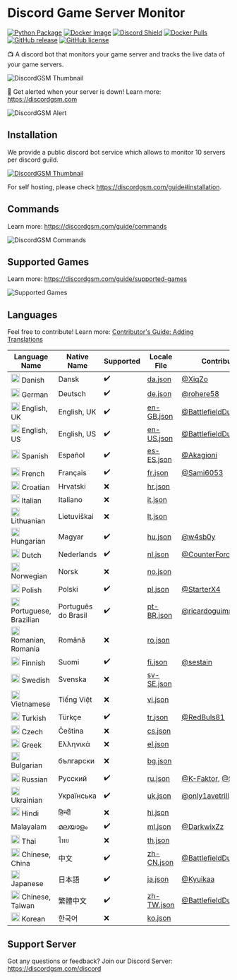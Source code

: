 # Discord Game Server Monitor
[![Python Package](https://github.com/DiscordGSM/GameServerMonitor/actions/workflows/python-package.yml/badge.svg)](https://github.com/DiscordGSM/GameServerMonitor/actions/workflows/python-package.yml)
[![Docker Image](https://github.com/DiscordGSM/GameServerMonitor/actions/workflows/docker-image.yml/badge.svg)](https://github.com/DiscordGSM/GameServerMonitor/actions/workflows/docker-image.yml)
[![Discord Shield](https://discordapp.com/api/guilds/680159496584429582/widget.png?style=shield)](https://discordgsm.com/discord)
[![Docker Pulls](https://img.shields.io/docker/pulls/discordgsm/discord-game-server-monitor.svg)](https://hub.docker.com/r/discordgsm/discord-game-server-monitor)
[![GitHub release](https://img.shields.io/github/release/DiscordGSM/GameServerMonitor)](https://github.com/DiscordGSM/GameServerMonitor/releases/)
[![GitHub license](https://img.shields.io/github/license/DiscordGSM/GameServerMonitor)](https://github.com/DiscordGSM/GameServerMonitor/blob/main/LICENSE)

📺 A discord bot that monitors your game server and tracks the live data of your game servers.

![DiscordGSM Thumbnail](https://discordgsm.com/thumbnail.jpg)

🚨 Get alerted when your server is down! Learn more: https://discordgsm.com

![DiscordGSM Alert](https://discordgsm.com/game-server-monitor-alert.jpg?v=2)

## Installation
We provide a public discord bot service which allows to monitor 10 servers per discord guild.

[![DiscordGSM Thumbnail](https://discordgsm.com/add-to-server.png)](https://discordgsm.com/invite)

For self hosting, please check https://discordgsm.com/guide#installation.

## Commands
Learn more: https://discordgsm.com/guide/commands

![DiscordGSM Commands](https://discordgsm.com/game-server-monitor-commands.jpg)

## Supported Games
Learn more: https://discordgsm.com/guide/supported-games

![Supported Games](https://discordgsm.com/images/guide/supported-games/thumbnail.jpg)

## Languages
Feel free to contribute! Learn more: [Contributor's Guide: Adding Translations](https://github.com/DiscordGSM/GameServerMonitor/issues/1)

| Language Name | Native Name | Supported | Locale File | Contributors |
| ------------- | ----------- | --------- | ----------- | ------------ |
| <img src="https://discordgsm.com/images/flags/da.png" width=20 /> Danish | Dansk | ✔️ | [da.json](/discordgsm/translations/da.json) | [@XiqZo](https://github.com/XiqZo) |
| <img src="https://discordgsm.com/images/flags/de.png" width=20 /> German | Deutsch | ✔️ | [de.json](/discordgsm/translations/de.json) | [@rohere58](https://github.com/rohere58) |
| <img src="https://discordgsm.com/images/flags/en-GB.png" width=20 /> English, UK | English, UK | ✔️ | [en-GB.json](/discordgsm/translations/en-GB.json) | [@BattlefieldDuck](https://github.com/BattlefieldDuck) |
| <img src="https://discordgsm.com/images/flags/en-US.png" width=20 /> English, US | English, US | ✔️ | [en-US.json](/discordgsm/translations/en-US.json) | [@BattlefieldDuck](https://github.com/BattlefieldDuck) |
| <img src="https://discordgsm.com/images/flags/es-ES.png" width=20 /> Spanish | Español | ✔️ | [es-ES.json](/discordgsm/translations/es-ES.json) | [@Akagioni](https://github.com/Akagioni) |
| <img src="https://discordgsm.com/images/flags/fr.png" width=20 /> French | Français | ✔️ | [fr.json](/discordgsm/translations/fr.json) | [@Sami6053](https://github.com/Sami6053) |
| <img src="https://discordgsm.com/images/flags/hr.png" width=20 /> Croatian | Hrvatski | ❌ | [hr.json](/discordgsm/translations/hr.json) |  |
| <img src="https://discordgsm.com/images/flags/it.png" width=20 /> Italian | Italiano | ❌ | [it.json](/discordgsm/translations/it.json) |  |
| <img src="https://discordgsm.com/images/flags/lt.png" width=20 /> Lithuanian | Lietuviškai | ❌ | [lt.json](/discordgsm/translations/lt.json) |  |
| <img src="https://discordgsm.com/images/flags/hu.png" width=20 /> Hungarian | Magyar | ✔️ | [hu.json](/discordgsm/translations/hu.json) | [@w4sb0y](https://github.com/w4sb0y)  |
| <img src="https://discordgsm.com/images/flags/nl.png" width=20 /> Dutch | Nederlands | ✔️ | [nl.json](/discordgsm/translations/nl.json) | [@CounterForce](https://github.com/CounterForce)  |
| <img src="https://discordgsm.com/images/flags/no.png" width=20 /> Norwegian | Norsk | ❌ | [no.json](/discordgsm/translations/no.json) |  |
| <img src="https://discordgsm.com/images/flags/pl.png" width=20 /> Polish | Polski | ✔️ | [pl.json](/discordgsm/translations/pl.json) | [@StarterX4](https://github.com/StarterX4) |
| <img src="https://discordgsm.com/images/flags/pt-BR.png" width=20 /> Portuguese, Brazilian | Português do Brasil | ✔️ | [pt-BR.json](/discordgsm/translations/pt-BR.json) | [@ricardoguimaraes2021](https://github.com/ricardoguimaraes2021)  |
| <img src="https://discordgsm.com/images/flags/ro.png" width=20 /> Romanian, Romania	| Română | ❌ | [ro.json](/discordgsm/translations/ro.json) |  |
| <img src="https://discordgsm.com/images/flags/fi.png" width=20 /> Finnish | Suomi | ✔️ | [fi.json](/discordgsm/translations/fi.json) | [@sestain](https://github.com/sestain) |
| <img src="https://discordgsm.com/images/flags/sv-SE.png" width=20 /> Swedish | Svenska | ❌ | [sv-SE.json](/discordgsm/translations/sv-SE.json) |  |
| <img src="https://discordgsm.com/images/flags/vi.png" width=20 /> Vietnamese | Tiếng Việt | ❌ | [vi.json](/discordgsm/translations/vi.json) |  |
| <img src="https://discordgsm.com/images/flags/tr.png" width=20 /> Turkish | Türkçe | ✔️ | [tr.json](/discordgsm/translations/tr.json) |  [@RedBuls81](https://github.com/RedBuls81) |
| <img src="https://discordgsm.com/images/flags/cs.png" width=20 /> Czech | Čeština | ❌ | [cs.json](/discordgsm/translations/cs.json) |  |
| <img src="https://discordgsm.com/images/flags/el.png" width=20 /> Greek | Ελληνικά | ❌ | [el.json](/discordgsm/translations/el.json) |  |
| <img src="https://discordgsm.com/images/flags/bg.png" width=20 /> Bulgarian | български | ❌ | [bg.json](/discordgsm/translations/bg.json) |  |
| <img src="https://discordgsm.com/images/flags/ru.png" width=20 /> Russian | Pусский | ✔️ | [ru.json](/discordgsm/translations/ru.json) | [@K-Faktor](https://github.com/K-Faktor), [@Satton2](https://github.com/Satton2) |
| <img src="https://discordgsm.com/images/flags/uk.png" width=20 /> Ukrainian | Українська | ✔️ | [uk.json](/discordgsm/translations/uk.json) | [@only1avetrill](https://github.com/only1avetrill) |
| <img src="https://discordgsm.com/images/flags/hi.png" width=20 /> Hindi | हिन्दी | ❌ | [hi.json](/discordgsm/translations/hi.json) |  |
| Malayalam | മലയാളം | ✔️ | [ml.json](/discordgsm/translations/ml.json) | [@DarkwixZz](https://github.com/DarkwixZz) |
| <img src="https://discordgsm.com/images/flags/th.png" width=20 /> Thai | ไทย | ❌ | [th.json](/discordgsm/translations/th.json) |  |
| <img src="https://discordgsm.com/images/flags/zh-CN.png" width=20 /> Chinese, China | 中文 | ✔️ | [zh-CN.json](/discordgsm/translations/zh-CN.json) | [@BattlefieldDuck](https://github.com/BattlefieldDuck) |
| <img src="https://discordgsm.com/images/flags/ja.png" width=20 /> Japanese | 日本語 | ✔️ | [ja.json](/discordgsm/translations/ja.json) | [@Kyuikaa](https://github.com/kyuikaa) |
| <img src="https://discordgsm.com/images/flags/zh-TW.png" width=20 /> Chinese, Taiwan | 繁體中文 | ✔️ | [zh-TW.json](/discordgsm/translations/zh-TW.json) | [@BattlefieldDuck](https://github.com/BattlefieldDuck) |
| <img src="https://discordgsm.com/images/flags/ko.png" width=20 /> Korean | 한국어 | ❌ | [ko.json](/discordgsm/translations/ko.json) |  |

## Support Server
Got any questions or feedback? Join our Discord Server: https://discordgsm.com/discord

